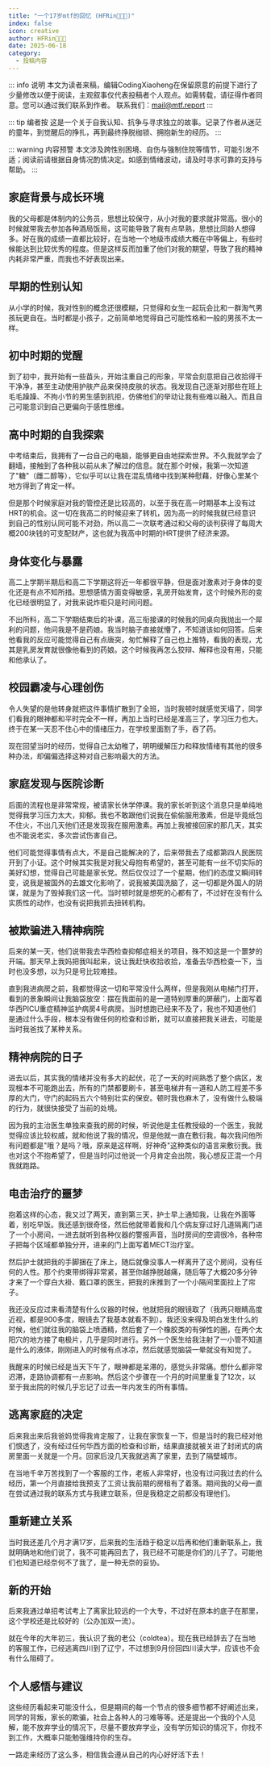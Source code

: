 ```yaml
---
title: "一个17岁mtf的回忆 (HFRin🏳️‍⚧️🍥)"
index: false
icon: creative
author: HFRin🏳️‍⚧️🍥
date: 2025-06-18
category:
  - 投稿内容
---
```


::: info 说明
本文为读者来稿，编辑CodingXiaoheng在保留原意的前提下进行了少量修改以便于阅读，主观叙事仅代表投稿者个人观点。如需转载，请征得作者同意。您可以通过我们联系到作者。
联系我们：mail@mtf.report
:::

::: tip 编者按
这是一个关于自我认知、抗争与寻求独立的故事。记录了作者从迷茫的童年，到觉醒后的挣扎，再到最终挣脱枷锁、拥抱新生的经历。
:::

::: warning 内容预警
本文涉及跨性别困境、自伤与强制住院等情节，可能引发不适；阅读前请根据自身情况酌情决定。如感到情绪波动，请及时寻求可靠的支持与帮助。
:::

## 家庭背景与成长环境

我的父母都是体制内的公务员，思想比较保守，从小对我的要求就非常高。很小的时候就带我去参加各种酒局饭局，这可能导致了我有点早熟，思想比同龄人想得多。好在我的成绩一直都比较好，在当地一个地级市成绩大概在中等偏上，有些时候能达到比较优秀的程度。但是这样反而加重了他们对我的期望，导致了我的精神内耗非常严重，而我也不好表现出来。

## 早期的性别认知

从小学的时候，我对性别的概念还很模糊，只觉得和女生一起玩会比和一群淘气男孩玩更自在。当时都是小孩子，之前简单地觉得自己可能性格和一般的男孩不太一样。

## 初中时期的觉醒

到了初中，我开始有一些苗头，开始注重自己的形象，平常会刻意把自己收拾得干干净净，甚至主动使用护肤产品来保持皮肤的状态。我发现自己逐渐对那些在班上毛毛躁躁、不拘小节的男生感到抗拒，仿佛他们的举动让我有些难以融入。而且自己可能意识到自己更偏向于感性思维。

## 高中时期的自我探索

中考结束后，我拥有了一台自己的电脑，能够更自由地探索世界。不久我就学会了翻墙，接触到了各种我以前从未了解过的信息。就在那个时候，我第一次知道了"糖"（雌二醇等），它似乎可以让我在混乱情绪中找到某种慰藉，好像心里某个地方得到了肯定一样。

但是那个时候家庭对我的管控还是比较高的，以至于我在高一时期基本上没有过HRT的机会。这一切在我高二的时候迎来了转机，因为高一的时候我就已经意识到自己的性别认同可能不对劲，所以高二一次联考通过和父母的谈判获得了每周大概200块钱的可支配财产，这也就为我高中时期的HRT提供了经济来源。

## 身体变化与暴露

高二上学期半期后和高二下学期这将近一年都很平静，但是面对激素对于身体的变化还是有点不知所措。思想感情方面变得敏感，乳房开始发育，这个时候外形的变化已经很明显了，对我来说炸柜只是时间问题。

不出所料，高二下学期结束后的补课，高三衔接课的时候我的同桌向我抛出一个犀利的问题，他问我是不是药娘。我当时脑子直接就懵了，不知道该如何回答。后来他看我的反应可能觉得自己有点唐突，匆忙解释了自己也上推特，看我的表现，尤其是乳房发育就很像他看到的药娘。这个时候我再怎么狡辩、解释也没有用，只能和他承认了。

## 校园霸凌与心理创伤

令人失望的是他转身就把这件事情扩散到了全班，当时我顿时就感觉天塌了，同学们看我的眼神都和平时完全不一样，再加上当时已经是准高三了，学习压力也大。终于在某一天忍不住心中的情绪压力，在学校里面割了手，吞了药。

现在回望当时的经历，觉得自己太幼稚了，明明缓解压力和释放情绪有其他的很多种办法，却偏偏选择这种对自己影响最大的方法。

## 家庭发现与医院诊断

后面的流程也是非常常规，被请家长休学停课。我的家长听到这个消息只是单纯地觉得我学习压力太大，抑郁。我也不敢跟他们说我在偷偷服用激素，但是毕竟纸包不住火，不出几天他们还是发现我在服用激素。再加上我被接回家的那几天，其实也不能说老实，多次尝试伤害自己。

他们可能觉得事情有点大，不是自己能解决的了，后来带我去了成都第四人民医院开到了小证。这个时候其实我是对我父母抱有希望的，甚至可能有一丝不切实际的美好幻想，觉得自己可能是家长党。然后仅仅过了一个星期，他们的态度又瞬间转变，说我是被国外的去雄文化影响了，说我被美国洗脑了，这一切都是外国人的阴谋，就是为了毁掉我们这一代。当时顿时就是想死的心都有了，不过好在没有什么实质性的动作，也没有说把我抓去扭转机构。

## 被欺骗进入精神病院

后来的某一天，他们说带我去华西检查抑郁症相关的项目，殊不知这是一个噩梦的开端。那天早上我妈把我叫起来，说让我赶快收拾收拾，准备去华西检查一下，当时也没多想，以为只是号比较难挂。

直到我进病房之前，我都觉得这一切和平常没什么两样，但是我刚从电梯门打开，看到的景象瞬间让我脑袋放空：摆在我面前的是一道特别厚重的屏蔽门，上面写着华西PICU重症精神监护病房4号病房。当时想跑已经来不及了，我也不知道他们是通过什么手段，根本没有做任何的检查和诊断，就可以直接把我关进去，可能是当时我爸找了某种关系。

## 精神病院的日子

进去以后，其实我的情绪并没有多大的起伏，花了一天的时间熟悉了整个病区，发现根本不可能跑出去，所有的门禁都要刷卡，甚至电梯井有一道和人防工程差不多厚的大门，守门的起码五六个特别壮实的保安。顿时我也麻木了，没有做什么极端的行为，就很快接受了当前的处境。

因为我的主治医生单独来查我的房的时候，听说他是主任教授级的一个医生，我就觉得应该比较权威，就和他说了我的情况，但是他就一直在敷衍我，每次我问他所有问题都是"哦？是吗？哦，原来是这样啊，好神奇"这种类似的语言来敷衍我。我也对这个不抱希望了，但是当时问过他说一个月肯定会出院，我心想反正混一个月我就跑路。

## 电击治疗的噩梦

抱着这样的心态，我又过了两天，直到第三天，护士早上通知我，让我在外面等着，别吃早饭。我还感到很奇怪，然后他就带着我和几个病友穿过好几道隔离门进了一个小房间，一进去就听到各种仪器的警报声音，当时房间的空调很冷，各种帘子把每个区域都单独分开，进来的门上面写着MECT治疗室。

然后护士就把我的手脚捆在了床上，随后就像没事人一样离开了这个房间，没有任何的人性。那个约束带绑得非常紧，甚至你越挣脱越痛，随后等了大概20多分钟才来了一个穿白大褂、戴口罩的医生，把我的床推到了一个小隔间里面拉上了帘子。

我还没反应过来看清楚有什么仪器的时候，他就把我的眼镜取了（我两只眼睛高度近视，都是900多度，眼镜去了我基本就看不到）。我还没来得及明白发生什么的时候，他们就往我的脑袋上喷酒精，然后套了一个橡胶类的有弹性的圈，在两个太阳穴的地方接了电极片，几乎是同时进行。另外一个医生给我注射了一小管不知道是什么的液体，刚刚进入的时候有点冰凉，然后就感觉脑袋一晕就没有知觉了。

我醒来的时候已经是当天下午了，眼神都是呆滞的，感觉头非常痛。想什么都非常迟滞，走路协调都有一点影响。然后这个步骤在一个月的时间里重复了12次，以至于我出院的时候几乎忘记了过去一年内发生的所有事情。

## 逃离家庭的决定

后来我出来后我爸妈觉得我肯定服了，让我在家恢复一下，但是当时的我已经对他们恨透了，没有经过任何华西方面的检查和诊断，结果直接就被关进了封闭式的病房里面一关就是一个月。回家后没几天我就逃离了家里，去到了隔壁城市。

在当地千辛万苦找到了一个客服的工作，老板人非常好，也没有过问我过去的什么经历，第一个月直接给我预支了工资让我前期的房租有了着落。期间我的父母一直在尝试通过我的联系方式与我建立联系，但是我稳定之前都没有理他们。

## 重新建立关系

当时我还差几个月才满17岁，后来我的生活趋于稳定以后再和他们重新联系上，我就明确地和他们说了，我不可能再回去了，我已经不可能是你们的儿子了。可能他们也知道已经奈何不了我了，是一种无奈的妥协。

## 新的开始

后来我通过单招考试考上了离家比较远的一个大专，不过好在原本的底子在那里，这个学校还是比较好的（公办加双一流）。

就在今年的大年初三，我认识了我的老公（coldtea）。现在我已经辞去了在当地的客服工作，已经逃离四川到了辽宁，不过想到9月份回四川读大学，应该也不会有什么阻碍了。

## 个人感悟与建议

这些经历看起来可能没什么，但是期间的每一个节点的很多细节都不好阐述出来，同学的背叛，家长的欺骗，社会上各种人的刁难等等。还是提出一个我的个人见解，能不放弃学业的情况下，尽量不要放弃学业，没有学历知识的情况下，你找不到工作，大概率只能勉强维持你的生存。

一路走来经历了这么多，相信我会遵从自己的内心好好活下去！